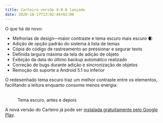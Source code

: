 ```yaml
---
title: Carteiro versão 4.0.0 lançado
date: 2020-10-17T13:02:44+02:00
---
```


O que há de novo:

- Melhorias de design—maior contraste e tema escuro mais escuro 🌒
- Adição de opção padrão do sistema à lista de temas
- Cópia do código de rastreamento ao pressionar e segurar texto
- Definida largura máxima da tela de adição de objeto
- Exibição da data do último backup automático realizado
- Correção de bugs durante adição e sincronização de objetos
- Remoção do suporte a Android 5.1 ou inferior

O redesenhado tema escuro traz um melhor contraste entre os elementos, facilitando a leitura enquanto consome menos energia:

<figure class="image-comparison">
  <img src="/blog/img/4-0-0-dark-theme-before.png" alt="" />
  <img src="/blog/img/4-0-0-dark-theme-after.png" alt="" />
  <figcaption>Tema escuro, antes e depois</figcaption>
</figure>

A nova versão do Carteiro já pode ser [instalada gratuitamente pelo Google Play](https://play.google.com/store/apps/details?id=com.rbardini.carteiro).
